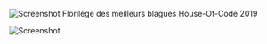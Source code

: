 ![Screenshot](http://www.house-of-code.fr/wp-content/uploads/2017/10/cropped-Logotype-HOUSE-OF-CODE-2017-DEF-CMJN-300x300.jpg)
Florilège des meilleurs blagues House-Of-Code 2019

![Screenshot](https://www.youtube.com/watch?v=IioHshc8rHQ)
